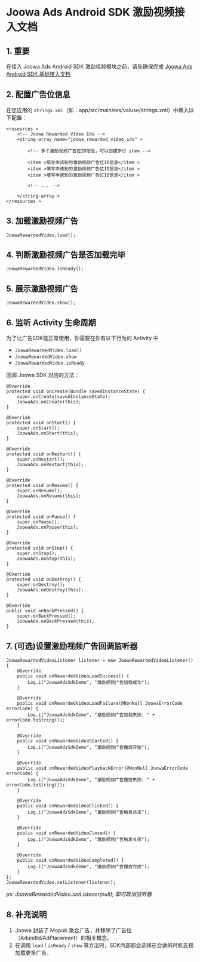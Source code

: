 # Joowa Ads Android SDK 激励视频接入文档

## 1. 重要

在接入 Joowa Ads Android SDK 激励视频模块之前，请先确保完成 [Joowa Ads Android SDK 基础接入文档](Joowa%20Ads%20Android%20SDK%20基础接入文档.md)

## 2. 配置广告位信息

在您应用的 `strings.xml`（如：app/src/main/res/valuse/strings.xml）中填入以下配置：

```
<resources >
    <!-- Joowa Rewarded Video Ids -->
    <string-array name="joowa_rewarded_video_ids" >

        <!-- 多个激励视频广告位ID信息，可以创建多行 item -->

        <item >填写申请到的激励视频广告位ID信息</item >
        <item >填写申请到的激励视频广告位ID信息</item >
        <item >填写申请到的激励视频广告位ID信息</item >

        <!-- ... -->

    </string-array >
</resources >
```

## 3. 加载激励视频广告

```
JoowaRewardedVideo.load();
```

## 4. 判断激励视频广告是否加载完毕

```
JoowaRewardedVideo.isReady();
```

## 5. 展示激励视频广告

```
JoowaRewardedVideo.show();
```

## 6. 监听 Activity 生命周期

为了让广告SDK能正常使用，你需要在你有以下行为的 Activity 中

* `JoowaRewardedVideo.load()` 
* `JoowaRewardedVideo.show` 
* `JoowaRewardedVideo.isReady` 
  
回调 Joowa SDK 对应的方法：

```
@Override
protected void onCreate(Bundle savedInstanceState) {
    super.onCreate(savedInstanceState);
    JoowaAds.onCreate(this);
}

@Override
protected void onStart() {
    super.onStart();
    JoowaAds.onStart(this);
}

@Override
protected void onRestart() {
    super.onRestart();
    JoowaAds.onRestart(this);
}

@Override
protected void onResume() {
    super.onResume();
    JoowaAds.onResume(this);
}

@Override
protected void onPause() {
    super.onPause();
    JoowaAds.onPause(this);
}

@Override
protected void onStop() {
    super.onStop();
    JoowaAds.onStop(this);
}

@Override
protected void onDestroy() {
    super.onDestroy();
    JoowaAds.onDestroy(this);
}

@Override
public void onBackPressed() {
    super.onBackPressed();
    JoowaAds.onBackPressed(this);
}
```


## 7. (可选)设置激励视频广告回调监听器

```
JoowaRewardedVideoListener listener = new JoowaRewardedVideoListener() {
    @Override
    public void onRewardedVideoLoadSuccess() {
        Log.i("JoowaAdsSdkDemo", "激励视频广告加载成功");
    }
    
    @Override
    public void onRewardedVideoLoadFailure(@NonNull JoowaErrorCode errorCode) {
        Log.i("JoowaAdsSdkDemo", "激励视频广告加载失败: " + errorCode.toString());
    }
    
    @Override
    public void onRewardedVideoStarted() {
        Log.i("JoowaAdsSdkDemo", "激励视频广告播放开始");
    }
    
    @Override
    public void onRewardedVideoPlaybackError(@NonNull JoowaErrorCode errorCode) {
        Log.i("JoowaAdsSdkDemo", "激励视频广告播放失败: " + errorCode.toString());
    }
    
    @Override
    public void onRewardedVideoClicked() {
        Log.i("JoowaAdsSdkDemo", "激励视频广告触发点击");
    }
    
    @Override
    public void onRewardedVideoClosed() {
        Log.i("JoowaAdsSdkDemo", "激励视频广告触发关闭");
    }
    
    @Override
    public void onRewardedVideoCompleted() {
        Log.i("JoowaAdsSdkDemo", "激励视频广告播放完成");
    }
};
JoowaRewardedVideo.setListener(listener);
```

*ps:  JoowaRewardedVideo.setListener(null); 即可取消监听器*

## 8. 补充说明

1. Joowa 封装了 Mopub 聚合广告，并移除了广告位（AdunitId/AdPlacement）的相关概念。
2. 在调用 `load` / `isReady` / `show` 等方法时，SDK内部都会选择在合适的时机去预加载更多广告。
